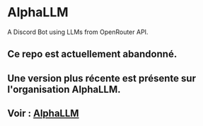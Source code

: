 # AlphaLLM 
A Discord Bot using LLMs from OpenRouter API.

## Ce repo est actuellement abandonné.
## Une version plus récente est présente sur l'organisation AlphaLLM.
## Voir : [AlphaLLM](https://github.com/AlphaLLM/AlphaLLM)
